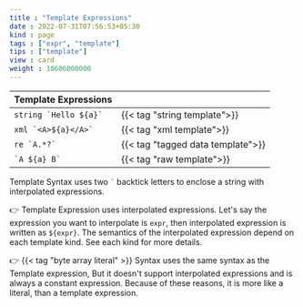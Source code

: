 ```yaml
---
title : "Template Expressions"
date : 2022-07-31T07:56:53+05:30
kind : page 
tags : ["expr", "template"]
tips : ["template"]
view : card
weight : 10606000000
---
```


|Template Expressions||
|---|---|
|``string `Hello ${a}` ``   |{{< tag "string template">}}|
|`` xml `<A>${a}</A>` ``    |{{< tag "xml template">}}|
|``re `A.*?` ``             |{{< tag "tagged data template">}} |
|`` `A ${a} B` ``           |{{< tag "raw template">}}|

<!--more-->

Template Syntax uses two `` ` `` backtick letters to enclose a string with interpolated expressions. 

👉 Template Expression uses interpolated expressions. Let's say the expression you want to interpolate is `expr`, then interpolated expression is written as `${expr}`. The semantics of the interpolated expression depend on each template kind. See each kind for more details. 

👉 {{< tag "byte array literal" >}} Syntax uses the same syntax as the Template expression, But it doesn't support interpolated expressions and is always a constant expression. Because of these reasons, it is more like a literal, than a template expression.   
<br/>
